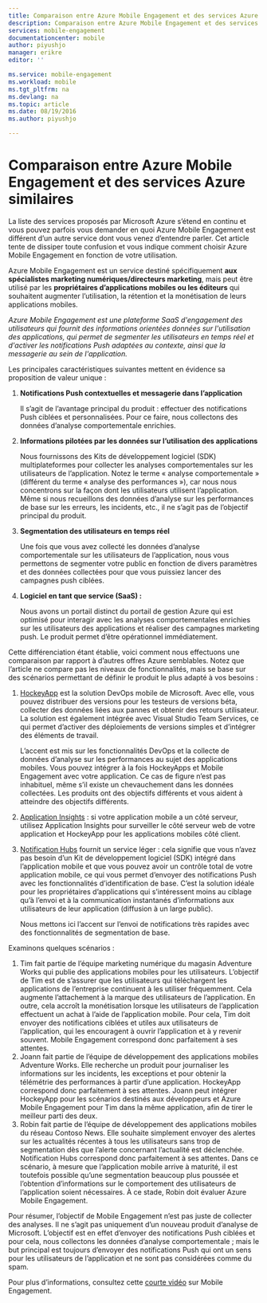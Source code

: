 ```yaml
---
title: Comparaison entre Azure Mobile Engagement et des services Azure similaires
description: Comparaison entre Azure Mobile Engagement et des services Azure similaires - HockeyApp, AppInsights, Notification Hubs
services: mobile-engagement
documentationcenter: mobile
author: piyushjo
manager: erikre
editor: ''

ms.service: mobile-engagement
ms.workload: mobile
ms.tgt_pltfrm: na
ms.devlang: na
ms.topic: article
ms.date: 08/19/2016
ms.author: piyushjo

---
```

# Comparaison entre Azure Mobile Engagement et des services Azure similaires
La liste des services proposés par Microsoft Azure s’étend en continu et vous pouvez parfois vous demander en quoi Azure Mobile Engagement est différent d’un autre service dont vous venez d’entendre parler. Cet article tente de dissiper toute confusion et vous indique comment choisir Azure Mobile Engagement en fonction de votre utilisation.

Azure Mobile Engagement est un service destiné spécifiquement **aux spécialistes marketing numériques/directeurs marketing**, mais peut être utilisé par les **propriétaires d’applications mobiles ou les éditeurs** qui souhaitent augmenter l’utilisation, la rétention et la monétisation de leurs applications mobiles.

*Azure Mobile Engagement est une plateforme SaaS d'engagement des utilisateurs qui fournit des informations orientées données sur l'utilisation des applications, qui permet de segmenter les utilisateurs en temps réel et d'activer les notifications Push adaptées au contexte, ainsi que la messagerie au sein de l'application.*

Les principales caractéristiques suivantes mettent en évidence sa proposition de valeur unique :

1. **Notifications Push contextuelles et messagerie dans l’application**
   
   Il s’agit de l’avantage principal du produit : effectuer des notifications Push ciblées et personnalisées. Pour ce faire, nous collectons des données d’analyse comportementale enrichies.
2. **Informations pilotées par les données sur l’utilisation des applications**
   
   Nous fournissons des Kits de développement logiciel (SDK) multiplateformes pour collecter les analyses comportementales sur les utilisateurs de l’application. Notez le terme « analyse comportementale » (différent du terme « analyse des performances »), car nous nous concentrons sur la façon dont les utilisateurs utilisent l’application. Même si nous recueillons des données d’analyse sur les performances de base sur les erreurs, les incidents, etc., il ne s’agit pas de l’objectif principal du produit.
3. **Segmentation des utilisateurs en temps réel**
   
   Une fois que vous avez collecté les données d’analyse comportementale sur les utilisateurs de l’application, nous vous permettons de segmenter votre public en fonction de divers paramètres et des données collectées pour que vous puissiez lancer des campagnes push ciblées.
4. **Logiciel en tant que service (SaaS) :**
   
   Nous avons un portail distinct du portail de gestion Azure qui est optimisé pour interagir avec les analyses comportementales enrichies sur les utilisateurs des applications et réaliser des campagnes marketing push. Le produit permet d’être opérationnel immédiatement.

Cette différenciation étant établie, voici comment nous effectuons une comparaison par rapport à d’autres offres Azure semblables. Notez que l’article ne compare pas les niveaux de fonctionnalités, mais se base sur des scénarios permettant de définir le produit le plus adapté à vos besoins :

1. [HockeyApp](https://azure.microsoft.com/services/hockeyapp/) est la solution DevOps mobile de Microsoft. Avec elle, vous pouvez distribuer des versions pour les testeurs de versions béta, collecter des données liées aux pannes et obtenir des retours utilisateur. La solution est également intégrée avec Visual Studio Team Services, ce qui permet d’activer des déploiements de versions simples et d’intégrer des éléments de travail.
   
   L’accent est mis sur les fonctionnalités DevOps et la collecte de données d’analyse sur les performances au sujet des applications mobiles. Vous pouvez intégrer à la fois HockeyApps et Mobile Engagement avec votre application. Ce cas de figure n’est pas inhabituel, même s’il existe un chevauchement dans les données collectées. Les produits ont des objectifs différents et vous aident à atteindre des objectifs différents.
2. [Application Insights](../application-insights/app-insights-overview.md) : si votre application mobile a un côté serveur, utilisez Application Insights pour surveiller le côté serveur web de votre application et HockeyApp pour les applications mobiles côté client.
3. [Notification Hubs](https://azure.microsoft.com/services/notification-hubs/) fournit un service léger : cela signifie que vous n’avez pas besoin d’un Kit de développement logiciel (SDK) intégré dans l’application mobile et que vous pouvez avoir un contrôle total de votre application mobile, ce qui vous permet d’envoyer des notifications Push avec les fonctionnalités d’identification de base. C’est la solution idéale pour les propriétaires d’applications qui s’intéressent moins au ciblage qu’à l’envoi et à la communication instantanés d’informations aux utilisateurs de leur application (diffusion à un large public).
   
   Nous mettons ici l’accent sur l’envoi de notifications très rapides avec des fonctionnalités de segmentation de base.

Examinons quelques scénarios :

1. Tim fait partie de l’équipe marketing numérique du magasin Adventure Works qui publie des applications mobiles pour les utilisateurs. L’objectif de Tim est de s’assurer que les utilisateurs qui téléchargent les applications de l’entreprise continuent à les utiliser fréquemment. Cela augmente l’attachement à la marque des utilisateurs de l’application. En outre, cela accroît la monétisation lorsque les utilisateurs de l’application effectuent un achat à l’aide de l’application mobile. Pour cela, Tim doit envoyer des notifications ciblées et utiles aux utilisateurs de l’application, qui les encouragent à ouvrir l’application et à y revenir souvent. Mobile Engagement correspond donc parfaitement à ses attentes.
2. Joann fait partie de l’équipe de développement des applications mobiles Adventure Works. Elle recherche un produit pour journaliser les informations sur les incidents, les exceptions et pour obtenir la télémétrie des performances à partir d’une application. HockeyApp correspond donc parfaitement à ses attentes. Joann peut intégrer HockeyApp pour les scénarios destinés aux développeurs et Azure Mobile Engagement pour Tim dans la même application, afin de tirer le meilleur parti des deux.
3. Robin fait partie de l’équipe de développement des applications mobiles du réseau Contoso News. Elle souhaite simplement envoyer des alertes sur les actualités récentes à tous les utilisateurs sans trop de segmentation dès que l’alerte concernant l’actualité est déclenchée. Notification Hubs correspond donc parfaitement à ses attentes. Dans ce scénario, à mesure que l’application mobile arrive à maturité, il est toutefois possible qu’une segmentation beaucoup plus poussée et l’obtention d’informations sur le comportement des utilisateurs de l’application soient nécessaires. À ce stade, Robin doit évaluer Azure Mobile Engagement.

Pour résumer, l’objectif de Mobile Engagement n’est pas juste de collecter des analyses. Il ne s’agit pas uniquement d’un nouveau produit d’analyse de Microsoft. L’objectif est en effet d’envoyer des notifications Push ciblées et pour cela, nous collectons les données d’analyse comportementale ; mais le but principal est toujours d’envoyer des notifications Push qui ont un sens pour les utilisateurs de l’application et ne sont pas considérées comme du spam.

Pour plus d’informations, consultez cette [courte vidéo](mobile-engagement-overview.md) sur Mobile Engagement.

<!---HONumber=AcomDC_0824_2016-->